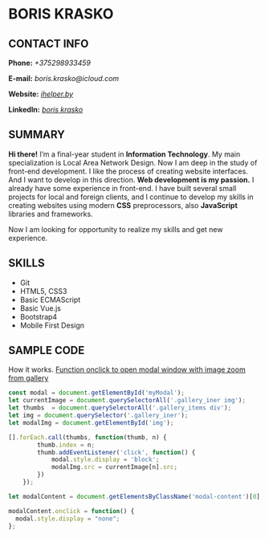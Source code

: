 # BORIS KRASKO
## CONTACT INFO
**Phone:** _+375298933459_

**E-mail:** _boris.krasko@icloud.com_

**Website:** _[ihelper.by](https://ihelper.by)_

**LinkedIn:** _[boris krasko](https://www.linkedin.com/in/boris-krasko-a89959195/)_

## SUMMARY
__Hi there!__ I’m a final-year student in __Information Technology__. My main specialization is Local Area Network Design. Now I am deep in the study of front-end development. I like the process of creating website interfaces. And I want to develop in this direction. __Web development is my passion.__ I already have some experience in front-end. I have built several small projects for local and foreign clients, and I continue to develop my skills in creating websites using modern __CSS__ preprocessors, also __JavaScript__ libraries and frameworks.

Now I am looking for opportunity to realize my skills and get new experience.

## SKILLS
* Git
* HTML5, CSS3
* Basic ECMAScript
* Basic Vue.js
* Bootstrap4
* Mobile First Design

## SAMPLE CODE
How it works. [Function onclick to open modal window with image zoom from gallery](https://ggvloerbekleding.be/#gallery)
```javascript
const modal = document.getElementById('myModal');
let currentImage = document.querySelectorAll('.gallery_iner img');
let thumbs	= document.querySelectorAll('.gallery_items div');
let img = document.querySelector('.gallery_iner');
let modalImg = document.getElementById('img');

[].forEach.call(thumbs, function(thumb, n) {
		thumb.index = n;
		thumb.addEventListener('click', function() {
			modal.style.display = 'block';
  			modalImg.src = currentImage[n].src;
		})
	});

let modalContent = document.getElementsByClassName('modal-content')[0];

modalContent.onclick = function() {
  modal.style.display = "none";
};
```
